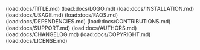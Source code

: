 (load:docs/TITLE.md)
(load:docs/LOGO.md)
(load:docs/INSTALLATION.md)
(load:docs/USAGE.md)
(load:docs/FAQS.md)
(load:docs/DEPENDENCIES.md)
(load:docs/CONTRIBUTIONS.md)
(load:docs/SUPPORT.md)
(load:docs/AUTHORS.md)
(load:docs/CHANGELOG.md)
(load:docs/COPYRIGHT.md)
(load:docs/LICENSE.md)
